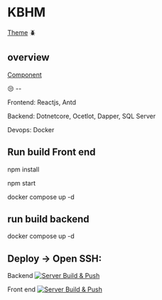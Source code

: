 # KBHM

 [Theme](https://ant.design/) 🪲

overview
------------------------------------------------
 [Component](https://ant.design/components/overview/)

😒 -- 

Frontend: Reactjs, Antd

Backend: Dotnetcore, Ocetlot, Dapper, SQL Server

Devops: Docker

Run build Front end
------------------------------------------------

npm install

npm start

docker compose up -d

run build backend 
------------------------------------------------

docker compose up -d

 Deploy -> Open SSH:
-------------------------------------------

Backend
[![Server Build & Push](https://github.com/buigiayen/KBHM/actions/workflows/docker-image.yml/badge.svg)](https://github.com/buigiayen/KBHM/actions/workflows/docker-image.yml)

Front end
[![Server Build & Push](https://github.com/buigiayen/KBHM/actions/workflows/front-end.yml/badge.svg)](https://github.com/buigiayen/KBHM/actions/workflows/front-end.yml)
